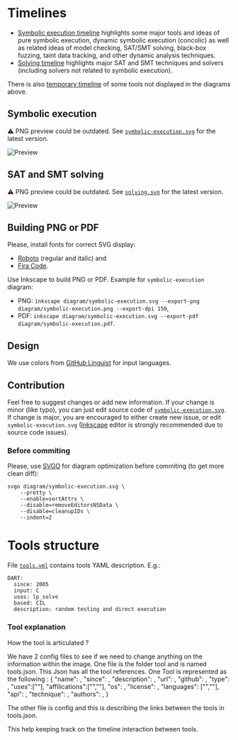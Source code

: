 Timelines
=========

* [Symbolic execution timeline](diagram/symbolic-execution.svg) highlights some major tools and ideas of pure symbolic execution, dynamic symbolic execution (concolic) as well as related ideas of model checking, SAT/SMT solving, black-box fuzzing, taint data tracking, and other dynamic analysis techniques.
* [Solving timeline](diagram/solving.svg) highlights major SAT and SMT techniques and solvers (including solvers not related to symbolic execution).

There is also [temporary timeline](diagram/other.svg) of some tools not displayed in the diagrams above.

Symbolic execution
------------------

:warning: PNG preview could be outdated. See [`symbolic-execution.svg`](diagram/symbolic-execution.svg) for the latest version.

![Preview](https://raw.github.com/enzet/symbolic-execution/master/diagram/symbolic-execution.png)

SAT and SMT solving
-------------------

:warning: PNG preview could be outdated. See [`solving.svg`](diagram/solving.svg) for the latest version.

![Preview](https://raw.github.com/enzet/symbolic-execution/master/diagram/solving.png)

Building PNG or PDF
-------------------

Please, install fonts for correct SVG display:
  * [Roboto](https://fonts.google.com/specimen/Roboto) (regular and italic) and
  * [Fira Code](https://github.com/tonsky/FiraCode).

Use Inkscape to build PNG or PDF. Example for `symbolic-execution` diagram:

  * PNG: `inkscape diagram/symbolic-execution.svg --export-png diagram/symbolic-execution.png --export-dpi 150`,
  * PDF: `inkscape diagram/symbolic-execution.svg --export-pdf diagram/symbolic-execution.pdf`.

Design
------

We use colors from [GitHub Linguist](https://github.com/github/linguist/blob/master/lib/linguist/languages.yml) for input languages.

Contribution
------------

Feel free to suggest changes or add new information. If your change is minor (like typo), you can just edit source code of [`symbolic-execution.svg`](diagram/symbolic-execution.svg). If change is major, you are encouraged to either create new issue, or edit `symbolic-execution.svg` ([Inkscape](https://inkscape.org/en/) editor is strongly recommended due to source code issues).

### Before commiting ###

Please, use [SVGO](https://github.com/svg/svgo) for diagram optimization before commiting (to get more clean diff):

    svgo diagram/symbolic-execution.svg \
        --pretty \
        --enable=sortAttrs \
        --disable=removeEditorsNSData \
        --disable=cleanupIDs \
        --indent=2

Tools structure
===============

File [`tools.yml`](tools/tools.yml) contains tools YAML description. E.g.:

```
DART:
  since: 2005
  input: C
  uses: lp_solve
  based: CIL
  description: random testing and direct execution
```
### Tool explanation 

How the tool is articulated ? 

We have 2 config files to see if we need to change anything on the information within the image. 
One file is the folder tool and is named tools.json. This Json has all the tool references. 
One Tool is represented as the following : 
{
  "name": ,
  "since": , 
  "description": ,
  "url": ,
  "github": ,
  "type": ,
  "uses":[""],
  "affilications":["",""],
  "os": ,
  "license": ,
  "languages": ["",""],
  "api": ,
  "technique": ,
  "authors": ,
}

The other file is config and this is describing the links between the tools in tools.json. 

This help keeping track on the timeline interaction between tools. 

